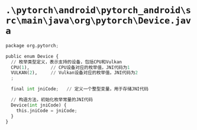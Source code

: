 # `.\pytorch\android\pytorch_android\src\main\java\org\pytorch\Device.java`

```py
package org.pytorch;

public enum Device {
  // 枚举类型定义，表示支持的设备，包括CPU和Vulkan
  CPU(1),        // CPU设备对应的枚举值，JNI代码为1
  VULKAN(2),     // Vulkan设备对应的枚举值，JNI代码为2
  ;

  final int jniCode;   // 定义一个整型变量，用于存储JNI代码

  // 构造方法，初始化枚举常量的JNI代码
  Device(int jniCode) {
    this.jniCode = jniCode;
  }
}
```